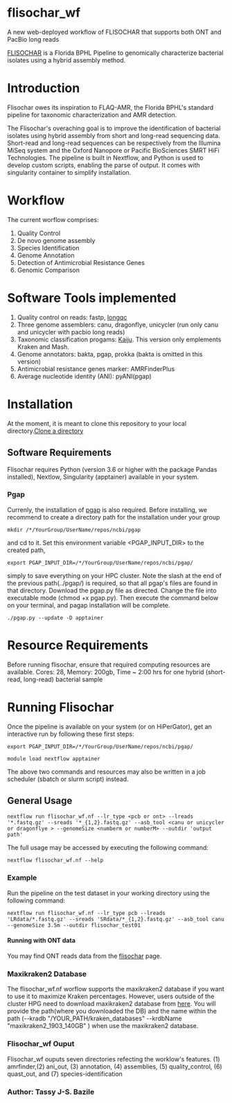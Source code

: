 # flisochar_wf
A new web-deployed workflow of FLISOCHAR that supports both ONT and PacBio long reads

[FLISOCHAR](https://github.com/BPHL-Molecular/flisochar) is a Florida BPHL Pipeline to genomically characterize bacterial isolates using a hybrid assembly method.


# Introduction

Flisochar owes its inspiration to FLAQ-AMR, the Florida BPHL's standard pipeline for taxonomic characterization and AMR detection.

The Flisochar's overaching goal is to improve the identification of bacterial isolates using hybrid assembly from short and long-read sequencing data. Short-read and long-read sequences can be respectively from the Illumina MiSeq system and the Oxford Nanopore or Pacific BioSciences SMRT HiFi Technologies.
The pipeline is built in Nextflow, and Python is used to develop custom scripts, enabling the parse of output. It comes with singularity container to simplify installation.

# Workflow

The current worflow comprises:
1) Quality Control
2) De novo genome assembly
3) Species Identification
4) Genome Annotation
5) Detection of Antimicrobial Resistance Genes
6) Genomic Comparison

# Software Tools implemented
1. Quality control on reads: fastp, [longqc](https://github.com/yfukasawa/LongQC)
2. Three genome assemblers: canu, dragonflye, unicycler (run only canu and unicycler with pacbio long reads)
3. Taxonomic classification progams: [Kaiju](https://github.com/bioinformatics-centre/kaiju). This version only emplements Kraken and Mash.
4. Genome annotators: bakta, pgap, prokka (bakta is omitted in this version)
5. Antimicrobial resistance genes marker: AMRFinderPlus
6. Average nucleotide identity (ANI): pyANI(pgap)

# Installation
At the moment, it is meant to clone this repository to your local directory.[Clone a directory](https://docs.github.com/en/repositories/creating-and-managing-repositories/cloning-a-repository)

## Software Requirements
Flisochar requires Python (version 3.6 or higher with the package Pandas installed), Nextlow, Singularity (apptainer) available in your system.

### Pgap

Currenly, the installation of [pgap](https://github.com/ncbi/pgap/wiki/Quick-Start) is also required. Before installing, we recommend to create a directory path for the installation under your group
```
mkdir /*/YourGroup/UserName/repos/ncbi/pgap
```
and cd to it. Set this environment variable <PGAP_INPUT_DIR> to the created path,
```
export PGAP_INPUT_DIR=/*/YourGroup/UserName/repos/ncbi/pgap/
```
simply to save everything on your HPC cluster. Note the slash at the end of the previous path(../pgap/) is required, so that all pgap's files are found in that directory. Download the pgap.py file as directed. Change the file into executable mode (chmod +x pgap.py). Then execute the command below on your terminal, and pagap installation will be complete.
```
./pgap.py --update -D apptainer
```

# Resource Requirements

Before running flisochar, ensure that required computing resources are available.
Cores: 28, Memory: 200gb, Time ~ 2:00 hrs for one hybrid (short-read, long-read) bacterial sample

# Running Flisochar

Once the pipeline is available on your system (or on HiPerGator), get an interactive run by following these first steps:
```
export PGAP_INPUT_DIR=/*/YourGroup/UserName/repos/ncbi/pgap/
```

```
module load nextflow apptainer
```
The above two commands and resources may also be written in a job scheduler (sbatch or slurm script) instead.

## General Usage

```
nextflow run flisochar_wf.nf --lr_type <pcb or ont> --lreads '*.fastq.gz' --sreads '*_{1,2}.fastq.gz' --asb_tool <canu or unicycler or dragonflye > --genomeSize <numberm or numberM> --outdir 'output path'

```
The full usage may be accessed by executing the following command:

```
nextflow flisochar_wf.nf --help
```

### Example
Run the pipeline on the test dataset in your working directory using the following command:

```
nextflow run flisochar_wf.nf --lr_type pcb --lreads 'LRdata/*.fastq.gz' --sreads 'SRdata/*_{1,2}.fastq.gz' --asb_tool canu --genomeSize 3.5m --outdir flisochar_test01
```
#### Running with ONT data
You may find ONT reads data from the [flisochar](https://github.com/BPHL-Molecular/flisochar) page.
### Maxikraken2 Database
The flisochar_wf.nf worflow supports the maxikraken2 database if you want to use it to maximize Kraken percentages. However, users outside of the cluster HPG need to download maxikraken2 database from [here](https://lomanlab.github.io/mockcommunity/mc_databases.html). You will provide the path(where you downloaded the DB) and the name within the path (--kradb "/YOUR_PATH/kraken_databases"  --krdbName "maxikraken2_1903_140GB" ) when use the maxikraken2 database.

### Flisochar_wf Ouput
Flisochar_wf ouputs seven directories refecting the worklow's features.
(1) amrfinder,(2) ani_out, (3) annotation, (4) assemblies, (5) quality_control, (6) quast_out, and (7) species-identification

### Author: Tassy J-S. Bazile
